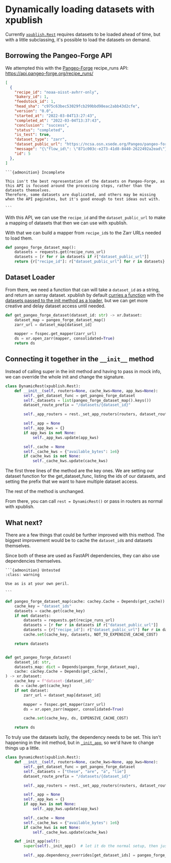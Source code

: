 # Dynamically loading datasets with xpublish

Currently [`xpublish.Rest`](https://xpublish.readthedocs.io/en/latest/generated/xpublish.Rest.html) requires datasets to be loaded ahead of time, but with a little subclassing, it's possible to load the datasets on demand.

## Borrowing the Pangeo-Forge API

We attempted this with the [Pangeo-Forge](https://pangeo-forge.org/) recipe_runs API: https://api.pangeo-forge.org/recipe_runs/

```json
[
  {
    "recipe_id": "noaa-oisst-avhrr-only",
    "bakery_id": 1,
    "feedstock_id": 1,
    "head_sha": "c975c63bec53029fcb299bbd98eac2abb43d2cfe",
    "version": "0.0",
    "started_at": "2022-03-04T13:27:43",
    "completed_at": "2022-03-04T13:37:43",
    "conclusion": "success",
    "status": "completed",
    "is_test": true,
    "dataset_type": "zarr",
    "dataset_public_url": "https://ncsa.osn.xsede.org/Pangeo/pangeo-forge-test/prod/recipe-run-5/pangeo-forge/staged-recipes/noaa-oisst-avhrr-only.zarr",
    "message": "{\"flow_id\": \"871c003c-e273-41d8-8440-2622492a2ead\"}",
    "id": 5
  },
]
```

````{margin}
```{admonition} Incomplete

This isn't the best representation of the datasets on Pangeo-Forge, as this API is focused around the processing steps, rather than the datasets themselves.
Therefore, some datasets are duplicated, and others may be missing when the API paginates, but it's good enough to test ideas out with.

```
````

With this API, we can use the `recipe_id` and the `dataset_public_url` to make a mapping of datasets that then we can use with xpublish.

With that we can build a mapper from `recipe_id`s to the Zarr URLs needed to load them.

```py
def pangeo_forge_dataset_map():
    datasets = requests.get(recipe_runs_url)
    datasets = [r for r in datasets if r["dataset_public_url"]]
    return {r["recipe_id"]: r["dataset_public_url"] for r in datasets}
```

## Dataset Loader

From there, we need a function that can will take a `dataset_id` as a string, and return an xarray dataset. xpublish by default [curries a function](https://github.com/xarray-contrib/xpublish/blob/632a720aadba39cebaf062da7043835262d9fa3d/xpublish/rest.py#L16-L28) with the [datasets passed to the init method as a loader](https://github.com/xarray-contrib/xpublish/blob/632a720aadba39cebaf062da7043835262d9fa3d/xpublish/rest.py#L118), but we can get more creative and delay dataset access until needed.

```py
def get_pangeo_forge_dataset(dataset_id: str) -> xr.Dataset:
    dataset_map = pangeo_forge_dataset_map()
    zarr_url = dataset_map[dataset_id]

    mapper = fsspec.get_mapper(zarr_url)
    ds = xr.open_zarr(mapper, consolidated=True)
    return ds
```

## Connecting it together in the `__init__` method

Instead of calling super in the init method and having to pass in mock info, we can override the whole init and change the signature.

```py
class DynamicRest(xpublish.Rest):
    def __init__(self, routers=None, cache_kws=None, app_kws=None):
        self._get_dataset_func = get_pangeo_forge_dataset
        self._datasets = list(pangeo_forge_dataset_map().keys())
        dataset_route_prefix = "/datasets/{dataset_id}"

        self._app_routers = rest._set_app_routers(routers, dataset_route_prefix)

        self._app = None
        self._app_kws = {}
        if app_kws is not None:
            self._app_kws.update(app_kws)

        self._cache = None
        self._cache_kws = {"available_bytes": 1e6}
        if cache_kws is not None:
            self._cache_kws.update(cache_kws)
```

The first three lines of the method are the key ones. We are setting our dataset function for the get_dataset_func, listing the ids of our datasets, and setting the prefix that we want to have multiple dataset access.

The rest of the method is unchanged.

From there, you can call `rest = DynamicRest()` or pass in routers as normal with xpublish.

## What next?

There are a few things that could be further improved with this method.
The biggest improvement would be to cache the `dataset_id`s and datasets themselves.

Since both of these are used as FastAPI dependencies, they can also use dependencies themselves.

````{margin}
```{admonition} Untested
:class: warning

Use as is at your own peril.

```
````

```py
def pangeo_forge_dataset_map(cache: cachey.Cache = Depends(get_cache)):
    cache_key = "dataset_ids"
    datasets = cache.get(cache_key)
    if not datasets:
        datasets = requests.get(recipe_runs_url)
        datasets = [r for r in datasets if r["dataset_public_url"]]
        datasets = {r["recipe_id"]: r["dataset_public_url"] for r in datasets}
        cache.set(cache_key, datasets, NOT_TO_EXPENSIVE_CACHE_COST)

    return datasets


def get_pangeo_forge_dataset(
    dataset_id: str, 
    datasets_map: dict = Depends(pangeo_forge_dataset_map),
    cache: cachey.Cache = Depends(get_cache),
) -> xr.Dataset:
    cache_key = f"dataset-{dataset_id}"
    ds = cache.get(cache_key)
    if not dataset:
        zarr_url = dataset_map[dataset_id]

        mapper = fsspec.get_mapper(zarr_url)
        ds = xr.open_zarr(mapper, consolidated=True)

        cache.set(cache_key, ds, EXPENSIVE_CACHE_COST)

    return ds
```

To truly use the datasets lazily, the dependency needs to be set.
This isn't happening in the init method, but in [`_init_app`](https://github.com/xarray-contrib/xpublish/blob/632a720aadba39cebaf062da7043835262d9fa3d/xpublish/rest.py#L149), so we'd have to change things up a little.

```py
class DynamicRest(xpublish.Rest):
    def __init__(self, routers=None, cache_kws=None, app_kws=None):
        self._get_dataset_func = get_pangeo_forge_dataset
        self._datasets = ["these", "are", "a", "lie"]
        dataset_route_prefix = "/datasets/{dataset_id}"

        self._app_routers = rest._set_app_routers(routers, dataset_route_prefix)

        self._app = None
        self._app_kws = {}
        if app_kws is not None:
            self._app_kws.update(app_kws)

        self._cache = None
        self._cache_kws = {"available_bytes": 1e6}
        if cache_kws is not None:
            self._cache_kws.update(cache_kws)

    def _init_app(self):
        super(self)._init_app()  # let it do the normal setup, then just re-override things

        self._app.dependency_overrides[get_dataset_ids] = pangeo_forge_dataset_map
```